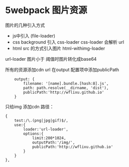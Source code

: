 # 5webpack 图片资源

图片的几种引入方式
- js中引入  (file-loader) 
- css background 引入  css-loader  css-loader 会解析 url
- html src 的方式引入图片   html-withimg-loader

url-loader  图片小于 阈值时图片转化成base64

所有的资源添加cdn url 在output 配置项中添加publicPath

```
    output: {
        filename: '[name].bundle.[hash:8].js',
        path: path.resolve(__dirname, 'dist'),
        publicPath:'http://wflixu.github.io'
    }
```
只给img 添加cdn 路径：

```
{
    test:/\.(png|jpg|gif)$/,
    use:{
        loader:'url-loader',
        options:{
            limit:200*1024,
            outputPath:'/img/',
            publicPath:'http://wflixu.github.io'
        }
    }
},

```







